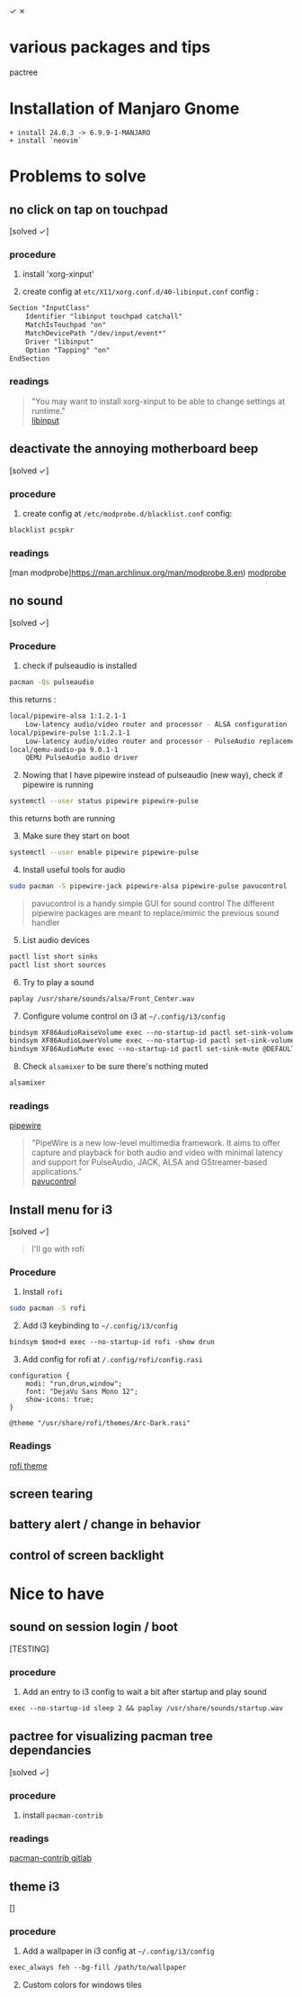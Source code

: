# 
✓ ✗

# various packages and tips
pactree

# Installation of Manjaro Gnome #
    + install 24.0.3 -> 6.9.9-1-MANJARO
    + install `neovim`

# Problems to solve

## no click on tap on touchpad
[solved ✓]
### procedure
1. install 'xorg-xinput'

2. create config at `etc/X11/xorg.conf.d/40-libinput.conf`
config :
```txt
Section "InputClass"
    Identifier "libinput touchpad catchall"
    MatchIsTouchpad "on"
    MatchDevicePath "/dev/input/event*"
    Driver "libinput"
    Option "Tapping" "on"
EndSection
```

### readings
> "You may want to install xorg-xinput to be able to change settings at runtime."  
[libinput](https://wiki.archlinux.org/title/Libinput)


## deactivate the annoying motherboard beep
[solved ✓]

### procedure

1. create config at `/etc/modprobe.d/blacklist.conf`
config:
```txt
blacklist pcspkr
```

### readings
[man modprobe]https://man.archlinux.org/man/modprobe.8.en)
[modprobe](https://wiki.archlinux.org/title/Kernel_module#Manually_at_load_time_using_modprobe)

## no sound
[solved ✓]
### Procedure
1. check if pulseaudio is installed
```bash
pacman -Qs pulseaudio
```
this returns :
```bash
local/pipewire-alsa 1:1.2.1-1
    Low-latency audio/video router and processor - ALSA configuration
local/pipewire-pulse 1:1.2.1-1
    Low-latency audio/video router and processor - PulseAudio replacement
local/qemu-audio-pa 9.0.1-1
    QEMU PulseAudio audio driver
```

2. Nowing that I have pipewire instead of pulseaudio (new way), check if pipewire is running
```bash
systemctl --user status pipewire pipewire-pulse
```
this returns both are running

3. Make sure they start on boot 
```bash
systemctl --user enable pipewire pipewire-pulse
```

4. Install useful tools for audio
```bash
sudo pacman -S pipewire-jack pipewire-alsa pipewire-pulse pavucontrol
```
> pavucontrol is a handy simple GUI for sound control
> The different pipewire packages are meant to replace/mimic the previous sound handler

5. List audio devices
```bash
pactl list short sinks
pactl list short sources
```
6. Try to play a sound
```bash
paplay /usr/share/sounds/alsa/Front_Center.wav
```
7. Configure volume control on i3 at `~/.config/i3/config`
```txt
bindsym XF86AudioRaiseVolume exec --no-startup-id pactl set-sink-volume @DEFAULT_SINK@ +5%
bindsym XF86AudioLowerVolume exec --no-startup-id pactl set-sink-volume @DEFAULT_SINK@ -5%
bindsym XF86AudioMute exec --no-startup-id pactl set-sink-mute @DEFAULT_SINK@ toggle
```
8. Check `alsamixer` to be sure there's nothing muted
```bash
alsamixer
```

### readings
[pipewire](https://wiki.archlinux.org/title/PipeWire)
> "PipeWire is a new low-level multimedia framework. It aims to offer capture and playback for both audio and video with minimal latency and support for PulseAudio, JACK, ALSA and GStreamer-based applications."  
[pavucontrol](https://doc.ubuntu-fr.org/pavucontrol)

## Install menu for i3
[solved ✓]
> I'll go with rofi

### Procedure
1. Install `rofi`
```bash
sudo pacman -S rofi
```

2. Add i3 keybinding to `~/.config/i3/config`
```txt
bindsym $mod+d exec --no-startup-id rofi -show drun
```

3. Add config for rofi at `/.config/rofi/config.rasi`
```text
configuration {
    modi: "run,drun,window";
    font: "DejaVu Sans Mono 12";
    show-icons: true;
}

@theme "/usr/share/rofi/themes/Arc-Dark.rasi"

```
### Readings
[rofi theme](https://github.com/davatorium/rofi/blob/next/doc/rofi-theme.5.markdown)

## screen tearing 

## battery alert / change in behavior

## control of screen backlight

# Nice to have

## sound on session login / boot
[TESTING]
### procedure
1. Add an entry to i3 config to wait a bit after startup and play sound
```txt
exec --no-startup-id sleep 2 && paplay /usr/share/sounds/startup.wav
```

## pactree for visualizing pacman tree dependancies
[solved ✓]
### procedure 
1. install `pacman-contrib`
### readings
[pacman-contrib gitlab](https://gitlab.archlinux.org/pacman/pacman-contrib)

## theme i3
[]
### procedure
1. Add a wallpaper in i3 config at `~/.config/i3/config`
```txt
exec_always feh --bg-fill /path/to/wallpaper
```
2. Custom colors for windows tiles
